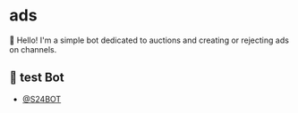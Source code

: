 # ads
👾 Hello! I'm a simple bot dedicated to auctions and creating or rejecting ads on channels.

## 🚀 test Bot
- [@S24BOT](https://t.me/S24BOT)
